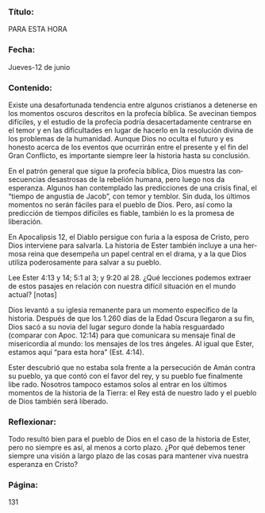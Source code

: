 ### Título:

PARA ESTA HORA

### Fecha:

Jueves-12 de junio

### Contenido:

Existe una desafortunada tendencia entre algunos cristianos a detenerse en los
momentos oscuros descritos en la profecía bíblica. Se avecinan tiempos difíciles,
y el estudio de la profecía podría desacertadamente centrarse en el temor y en
las dificultades en lugar de hacerlo en la resolución divina de los problemas
de la humanidad. Aunque Dios no oculta el futuro y es honesto acerca de los
eventos que ocurrirán entre el presente y el fin del Gran Conflicto, es importante
siempre leer la historia hasta su conclusión.

En el patrón general que sigue la profecía bíblica, Dios muestra las con­
secuencias desastrosas de la rebelión humana, pero luego nos da esperanza.
Algunos han contemplado las predicciones de una crisis final, el “tiempo de
angustia de Jacob”, con temor y temblor. Sin duda, los últimos momentos no
serán fáciles para el pueblo de Dios. Pero, así como la predicción de tiempos
difíciles es fiable, también lo es la promesa de liberación.

En Apocalipsis 12, el Diablo persigue con furia a la esposa de Cristo, pero
Dios interviene para salvarla. La historia de Ester también incluye a una her­
mosa reina que desempeña un papel central en el drama, y a la que Dios utiliza
poderosamente para salvar a su pueblo.

Lee Ester 4:13 y 14; 5:1 al 3; y 9:20 al 28. ¿Qué lecciones podemos extraer de
estos pasajes en relación con nuestra difícil situación en el mundo actual? [notas]

Dios levantó a su iglesia remanente para un momento específico de la
historia. Después de que los 1.260 días de la Edad Oscura llegaron a su fin,
Dios sacó a su novia del lugar seguro donde la había resguardado (comparar
con Apoc. 12:14) para que comunicara su mensaje final de misericordia al
mundo: los mensajes de los tres ángeles. Al igual que Ester, estamos aquí
“para esta hora” (Est. 4:14).

Ester descubrió que no estaba sola frente a la persecución de Amán contra
su pueblo, ya que contó con el favor del rey, y su pueblo fue finalmente libe­
rado. Nosotros tampoco estamos solos al entrar en los últimos momentos
de la historia de la Tierra: el Rey está de nuestro lado y el pueblo de Dios
también será liberado.

### Reflexionar:

Todo resultó bien para el pueblo de Dios en el caso de la historia de Ester, pero
no siempre es así, al menos a corto plazo. ¿Por qué debemos tener siempre una
visión a largo plazo de las cosas para mantener viva nuestra esperanza en Cristo?

### Página:

131
